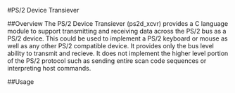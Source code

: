 #PS/2 Device Transiever

##Overview
The PS/2 Device Transiever (ps2d_xcvr) provides a C language module to support transmitting and receiving data across the PS/2 bus as a PS/2 device. This could be used to implement a PS/2 keyboard or mouse as well as any other PS/2 compatible device. It provides only the bus level ability to transmit and recieve. It does not implement the higher level portion of the PS/2 protocol such as sending entire scan code sequences or interpreting host commands.

##Usage
